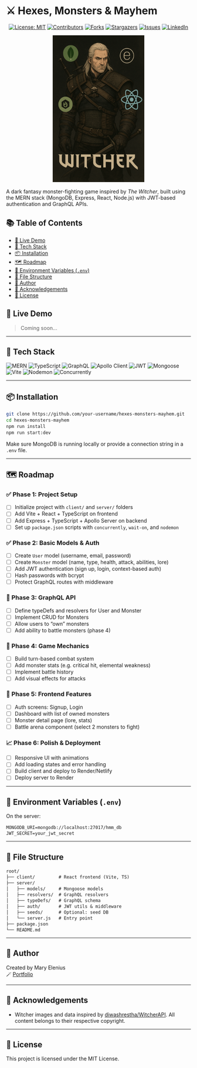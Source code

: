 # ⚔️ Hexes, Monsters & Mayhem

<div align="center">

[![License: MIT](https://img.shields.io/badge/License-MIT-yellow.svg)](https://opensource.org/licenses/MIT)
[![Contributors](https://img.shields.io/github/contributors/404pandas/hmm.svg?style=plastic&logo=appveyor)](https://github.com/404pandas/hmm/graphs/contributors)
[![Forks](https://img.shields.io/github/forks/404pandas/hmm.svg?style=plastic&logo=appveyor)](https://github.com/404pandas/hmm/network/members)
[![Stargazers](https://img.shields.io/github/stars/404pandas/hmm.svg?style=plastic&logo=appveyor)](https://github.com/404pandas/hmm/stargazers)
[![Issues](https://img.shields.io/github/issues/404pandas/hmm.svg?style=plastic&logo=appveyor)](https://github.com/404pandas/hmm/issues)
[![LinkedIn](https://img.shields.io/badge/-LinkedIn-black.svg?style=plastic&logo=appveyor&logo=linkedin&colorB=555)](https://linkedin.com/in/404pandas)

  <a href="https://github.com/404pandas/hmm">
    <img src="./logo.png" alt="Geralt from The Witcher with the MERN logos around him" width="250" height="400">
  </a>

</div>

A dark fantasy monster-fighting game inspired by _The Witcher_, built using the MERN stack (MongoDB, Express, React, Node.js) with JWT-based authentication and GraphQL APIs.

## 📚 Table of Contents

- [🚀 Live Demo](#-live-demo)
- [🧰 Tech Stack](#-tech-stack)
- [📦 Installation](#-installation)
- [🗺️ Roadmap](#-roadmap)
- [🔐 Environment Variables (`.env`)](#-environment-variables-env)
- [📁 File Structure](#-file-structure)
- [🧙 Author](#-author)
- [🙏 Acknowledgements](#-acknowledgements)
- [📜 License](#-license)

## 🚀 Live Demo

> Coming soon...

---

## 🧰 Tech Stack

![MERN](https://img.shields.io/badge/Stack-MERN-green)
![TypeScript](https://img.shields.io/badge/Language-TypeScript-blue)
![GraphQL](https://img.shields.io/badge/API-GraphQL-e10098)
![Apollo Client](https://img.shields.io/badge/Apollo-Client-blueviolet)
![JWT](https://img.shields.io/badge/Auth-JWT-orange)
![Mongoose](https://img.shields.io/badge/ODM-Mongoose-880000)
![Vite](https://img.shields.io/badge/Frontend-Vite-646CFF)
![Nodemon](https://img.shields.io/badge/Dev-Nodemon-yellowgreen)
![Concurrently](https://img.shields.io/badge/Scripts-Concurrently-lightgrey)

---

## 📦 Installation

```bash
git clone https://github.com/your-username/hexes-monsters-mayhem.git
cd hexes-monsters-mayhem
npm run install
npm run start:dev
```

Make sure MongoDB is running locally or provide a connection string in a `.env` file.

---

## 🗺️ Roadmap

### ✅ Phase 1: Project Setup

- [ ] Initialize project with `client/` and `server/` folders
- [ ] Add Vite + React + TypeScript on frontend
- [ ] Add Express + TypeScript + Apollo Server on backend
- [ ] Set up `package.json` scripts with `concurrently`, `wait-on`, and `nodemon`

### ✅ Phase 2: Basic Models & Auth

- [ ] Create `User` model (username, email, password)
- [ ] Create `Monster` model (name, type, health, attack, abilities, lore)
- [ ] Add JWT authentication (sign up, login, context-based auth)
- [ ] Hash passwords with bcrypt
- [ ] Protect GraphQL routes with middleware

### 🔨 Phase 3: GraphQL API

- [ ] Define typeDefs and resolvers for User and Monster
- [ ] Implement CRUD for Monsters
- [ ] Allow users to “own” monsters
- [ ] Add ability to battle monsters (phase 4)

### 🔮 Phase 4: Game Mechanics

- [ ] Build turn-based combat system
- [ ] Add monster stats (e.g. critical hit, elemental weakness)
- [ ] Implement battle history
- [ ] Add visual effects for attacks

### 🧙 Phase 5: Frontend Features

- [ ] Auth screens: Signup, Login
- [ ] Dashboard with list of owned monsters
- [ ] Monster detail page (lore, stats)
- [ ] Battle arena component (select 2 monsters to fight)

### 📈 Phase 6: Polish & Deployment

- [ ] Responsive UI with animations
- [ ] Add loading states and error handling
- [ ] Build client and deploy to Render/Netlify
- [ ] Deploy server to Render

---

## 🔐 Environment Variables (`.env`)

On the server:

```
MONGODB_URI=mongodb://localhost:27017/hmm_db
JWT_SECRET=your_jwt_secret
```

---

## 📁 File Structure

```
root/
├── client/         # React frontend (Vite, TS)
├── server/
│   ├── models/     # Mongoose models
│   ├── resolvers/  # GraphQL resolvers
│   ├── typeDefs/   # GraphQL schema
│   ├── auth/       # JWT utils & middleware
│   ├── seeds/      # Optional: seed DB
│   └── server.js   # Entry point
├── package.json
└── README.md
```

---

## 🧙 Author

Created by Mary Elenius  
🪄 [Portfolio](https://www.maryelenius.com)

---

## 🙏 Acknowledgements

- Witcher images and data inspired by [diwashrestha/WitcherAPI](https://github.com/diwashrestha/WitcherAPI). All content belongs to their respective copyright.

---

## 📜 License

This project is licensed under the MIT License.
